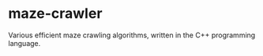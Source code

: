 # maze-crawler
Various efficient maze crawling algorithms, written in the C++ programming language.
